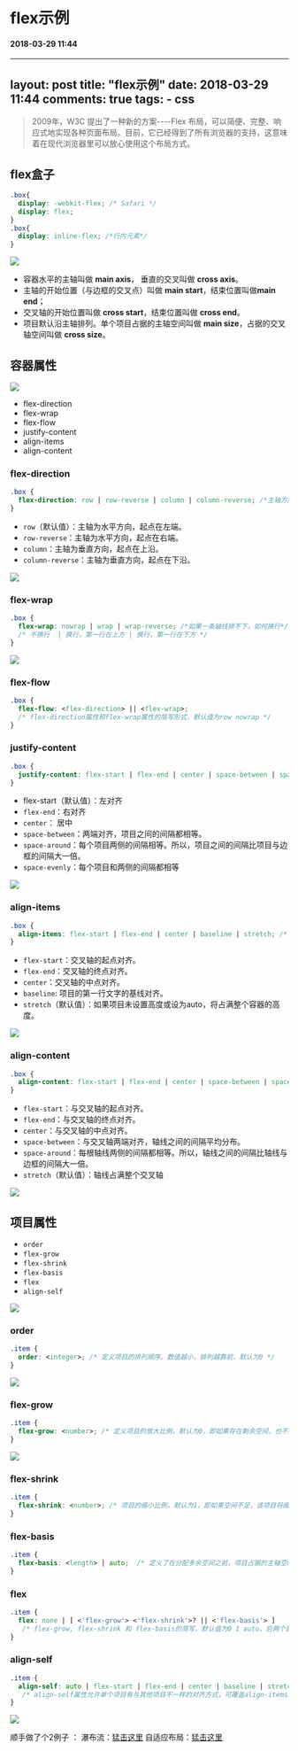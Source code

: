 # flex示例
#### 2018-03-29 11:44
---
layout: post
title: "flex示例"
date: 2018-03-29 11:44
comments: true
tags:
	- css
---

> 2009年，W3C 提出了一种新的方案----Flex 布局，可以简便、完整、响应式地实现各种页面布局。目前，它已经得到了所有浏览器的支持，这意味着在现代浏览器里可以放心使用这个布局方式。

## flex盒子

```css
.box{
  display: -webkit-flex; /* Safari */
  display: flex;
}
.box{
  display: inline-flex; /*行内元素*/
}
```
![](/images/flex/00-basic-terminology.svg)

- 容器水平的主轴叫做 **main axis**， 垂直的交叉叫做 **cross axis**。
- 主轴的开始位置（与边框的交叉点）叫做 **main start**，结束位置叫做**main end**；
- 交叉轴的开始位置叫做 **cross start**，结束位置叫做 **cross end**。
- 项目默认沿主轴排列。单个项目占据的主轴空间叫做 **main size**，占据的交叉轴空间叫做 **cross size**。

##  容器属性
![](/images/flex/01-container.svg)
- flex-direction
- flex-wrap
- flex-flow
- justify-content
- align-items
- align-content

###  flex-direction
```css
.box {
  flex-direction: row | row-reverse | column | column-reverse; /*主轴方向*/
}
```
- `row`（默认值）：主轴为水平方向，起点在左端。
- `row-reverse`：主轴为水平方向，起点在右端。
- `column`：主轴为垂直方向，起点在上沿。
- `column-reverse`：主轴为垂直方向，起点在下沿。

![](/images/flex/flex-direction.svg)


###  flex-wrap
```css
.box {
  flex-wrap: nowrap | wrap | wrap-reverse; /*如果一条轴线排不下，如何换行*/
  /* 不换行  | 换行，第一行在上方 | 换行，第一行在下方 */
}
```
![](/images/flex/flex-wrap.svg)

### flex-flow
```css
.box {
  flex-flow: <flex-direction> || <flex-wrap>;
  /* flex-direction属性和flex-wrap属性的简写形式，默认值为row nowrap */
}
```

### justify-content
```css
.box {
  justify-content: flex-start | flex-end | center | space-between | space-around; /* 项目在主轴上的对齐方式 */
}
```
- flex-start（默认值）：左对齐
- `flex-end`：右对齐
- `center`： 居中
- `space-between`：两端对齐，项目之间的间隔都相等。
- `space-around`：每个项目两侧的间隔相等。所以，项目之间的间隔比项目与边框的间隔大一倍。
- `space-evenly`：每个项目和两侧的间隔都相等

![](/images/flex/justify-content.svg)

### align-items
```css
.box {
  align-items: flex-start | flex-end | center | baseline | stretch; /* 项目在交叉轴上如何对齐 */
}
```
- `flex-start`：交叉轴的起点对齐。
- `flex-end`：交叉轴的终点对齐。
- `center`：交叉轴的中点对齐。
- `baseline`: 项目的第一行文字的基线对齐。
- `stretch`（默认值）：如果项目未设置高度或设为auto，将占满整个容器的高度。

![](/images/flex/align-items.svg)

### align-content
```css
.box {
  align-content: flex-start | flex-end | center | space-between | space-around | stretch; /* 项目在多根轴线的对齐方式。如果项目只有一根轴线，该属性不起作用 */
}
```
- `flex-start`：与交叉轴的起点对齐。
- `flex-end`：与交叉轴的终点对齐。
- `center`：与交叉轴的中点对齐。
- `space-between`：与交叉轴两端对齐，轴线之间的间隔平均分布。
- `space-around`：每根轴线两侧的间隔都相等。所以，轴线之间的间隔比轴线与边框的间隔大一倍。
- `stretch`（默认值）：轴线占满整个交叉轴

![](/images/flex/align-content.svg)

## 项目属性
- `order`
- `flex-grow`
- `flex-shrink`
- `flex-basis`
- `flex`
- `align-self`

![](/images/flex/02-items.svg)

### order
```css
.item {
  order: <integer>; /* 定义项目的排列顺序。数值越小，排列越靠前，默认为0 */
}
```
![](/images/flex/order.svg)

### flex-grow
```css
.item {
  flex-grow: <number>; /* 定义项目的放大比例，默认为0，即如果存在剩余空间，也不放大 */
}
```
![](/images/flex/flex-grow.svg)

### flex-shrink
```css
.item {
  flex-shrink: <number>; /* 项目的缩小比例，默认为1，即如果空间不足，该项目将缩小 */
}
```

### flex-basis
```css
.item {
  flex-basis: <length> | auto;  /* 定义了在分配多余空间之前，项目占据的主轴空间（main size）。浏览器根据这个属性，计算主轴是否有多余空间。它的默认值为auto 即项目的本来大小 */
}
```

### flex
```css
.item {
  flex: none | [ <'flex-grow'> <'flex-shrink'>? || <'flex-basis'> ]
   /* flex-grow, flex-shrink 和 flex-basis的简写，默认值为0 1 auto。后两个属性可选 ,该属性有两个快捷值：auto (1 1 auto) 和 none (0 0 auto) */
}
```

### align-self
```css
.item {
  align-self: auto | flex-start | flex-end | center | baseline | stretch;
   /* align-self属性允许单个项目有与其他项目不一样的对齐方式，可覆盖align-items属性。默认值为auto，表示继承父元素的align-items属性，如果没有父元素，则等同于stretch */
}
```
![](/images/flex/align-self.svg)

顺手做了个2例子 ：
瀑布流：[猛击这里](/my/flex/index.html)
自适应布局：[猛击这里](/my/flex/layout.html)